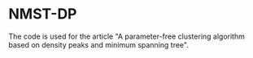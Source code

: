 # NMST-DP
The code is used for the article "A parameter-free clustering algorithm based on density peaks and minimum spanning tree".
